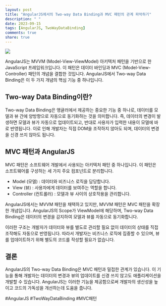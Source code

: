 ```yaml
---
layout: post
title: "AngularJS에서의 Two-way Data Binding과 MVC 패턴의 관계 파악하기"
description: " "
date: 2023-09-15
tags: [AngularJS, TwoWayDataBinding]
comments: true
share: true
---
```


![](https://example.com/angularjs-mvc.jpg)

AngularJS는 MVVM (Model-View-ViewModel) 아키텍처 패턴을 기반으로 한 JavaScript 프레임워크입니다. 이 패턴은 데이터 바인딩과 MVC (Model-View-Controller) 패턴의 개념을 결합한 것입니다. AngularJS에서 Two-way Data Binding은 이 두 가지 개념의 핵심 기능 중 하나입니다.

## Two-way Data Binding이란?

Two-way Data Binding은 앵귤러에서 제공하는 중요한 기능 중 하나로, 데이터를 모델과 뷰 간에 양방향으로 자동으로 동기화하는 것을 의미합니다. 즉, 데이터의 변경이 발생하면 모델과 뷰가 자동으로 업데이트되고, 반대로 사용자가 입력한 내용이 모델에 바로 반영됩니다. 이로 인해 개발자는 직접 DOM을 조작하지 않아도 되며, 데이터의 변경을 신경 쓰지 않아도 됩니다.

## MVC 패턴과 AngularJS

MVC 패턴은 소프트웨어 개발에서 사용되는 아키텍처 패턴 중 하나입니다. 이 패턴은 소프트웨어를 구성하는 세 가지 주요 컴포넌트로 분리합니다. 

- Model (모델) : 데이터와 비즈니스 로직을 담당합니다.
- View (뷰) : 사용자에게 데이터를 보여주는 역할을 합니다.
- Controller (컨트롤러) : 모델과 뷰 사이의 상호작용을 관리합니다.

AngularJS에서는 MVVM 패턴을 채택하고 있지만, MVVM 패턴은 MVC 패턴을 확장한 개념입니다. AngularJS의 Scope가 ViewModel에 해당하며, Two-way Data Binding은 데이터의 변경을 감지하여 모델과 뷰를 자동으로 동기화합니다.

이러한 구조는 개발자가 데이터와 뷰를 별도로 관리할 필요 없이 데이터의 상태를 직접 조작해도 자동으로 반영됩니다. 따라서 개발자는 비즈니스 로직에 집중할 수 있으며, 뷰를 업데이트하기 위해 별도의 코드를 작성할 필요가 없습니다.

## 결론

AngularJS의 Two-way Data Binding은 MVC 패턴과 밀접한 관계가 있습니다. 이 기능을 통해 개발자는 데이터의 변경과 뷰의 업데이트를 신경 쓰지 않고도 애플리케이션을 개발할 수 있습니다. AngularJS는 이러한 기능을 제공함으로써 개발자의 생산성을 높이고 코드의 가독성을 개선하는데 도움을 줍니다.

#AngularJS #TwoWayDataBinding #MVC패턴
